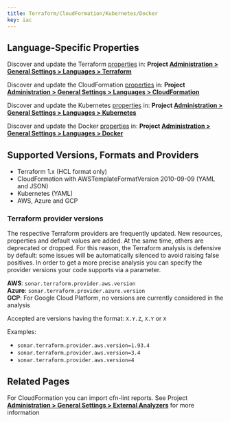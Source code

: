 ```yaml
---
title: Terraform/CloudFormation/Kubernetes/Docker
key: iac
---
```


<!-- static -->
<!-- update_center:iac -->
<!-- /static -->

## Language-Specific Properties

Discover and update the Terraform [properties](/analysis/analysis-parameters/) in: **<!-- sonarcloud -->Project <!-- /sonarcloud -->[Administration > General Settings > Languages > Terraform](/#sonarqube-admin#/admin/settings?category=Terraform)**

Discover and update the CloudFormation [properties](/analysis/analysis-parameters/) in: **<!-- sonarcloud -->Project <!-- /sonarcloud -->[Administration > General Settings > Languages > CloudFormation](/#sonarqube-admin#/admin/settings?category=CloudFormation)**

Discover and update the Kubernetes [properties](/analysis/analysis-parameters/) in: **<!-- sonarcloud -->Project <!-- /sonarcloud -->[Administration > General Settings > Languages > Kubernetes](/#sonarqube-admin#/admin/settings?category=Kubernetes)**

Discover and update the Docker [properties](/analysis/analysis-parameters/) in: **<!-- sonarcloud -->Project <!-- /sonarcloud -->[Administration > General Settings > Languages > Docker](/#sonarqube-admin#/admin/settings?category=Docker)**

## Supported Versions, Formats and Providers
* Terraform 1.x (HCL format only)
* CloudFormation with AWSTemplateFormatVersion 2010-09-09 (YAML and JSON)
* Kubernetes (YAML)
* AWS, Azure and GCP

### Terraform provider versions

The respective Terraform providers are frequently updated. New resources, properties and default values are added. At the same time, others are deprecated or dropped. For this reason, the Terraform analysis is defensive by default: some issues will be automatically silenced to avoid raising false positives. In order to get a more precise analysis you can specify the provider versions your code supports via a parameter.

**AWS**: `sonar.terraform.provider.aws.version`<br>
**Azure**: `sonar.terraform.provider.azure.version`<br>
**GCP**: For Google Cloud Platform, no versions are currently considered in the analysis 

Accepted are versions having the format: `X.Y.Z`, `X.Y` or `X`

Examples:

* `sonar.terraform.provider.aws.version=1.93.4`
* `sonar.terraform.provider.aws.version=3.4`
* `sonar.terraform.provider.aws.version=4`

## Related Pages

For CloudFormation you can import cfn-lint reports. See <!-- sonarcloud -->Project <!-- /sonarcloud -->**[Administration > General Settings > External Analyzers](/#sonarqube-admin#/admin/settings?category=external+analyzers)** for more information
